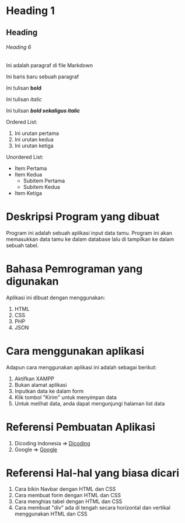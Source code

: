 # Heading 1

## Heading

###### Heading 6

Ini adalah paragraf di file Markdown

Ini baris baru sebuah paragraf

Ini tulisan **bold**

Ini tulisan _italic_

Ini tulisan **_bold sekaligus italic_**

Ordered List:

1. Ini urutan pertama
2. Ini urutan kedua
3. Ini urutan ketiga

Unordered List:

- Item Pertama
- Item Kedua
  - Subitem Pertama
  - Subitem Kedua
- Item Ketiga

# Deskripsi Program yang dibuat

Program ini adalah sebuah aplikasi input data tamu. Program ini akan memasukkan data tamu ke dalam database lalu di tampilkan ke dalam sebuah tabel.

# Bahasa Pemrograman yang digunakan

Aplikasi ini dibuat dengan menggunakan:

1. HTML
2. CSS
3. PHP
4. JSON

# Cara menggunakan aplikasi

Adapun cara menggunakan aplikasi ini adalah sebagai berikut:

1. Aktifkan XAMPP
2. Bukan alamat aplikasi
3. Inputkan data ke dalam form
4. Klik tombol "Kirim" untuk menyimpan data
5. Untuk melihat data, anda dapat mengunjungi halaman list data

# Referensi Pembuatan Aplikasi

1. Dicoding Indonesia => [Dicoding](https://www.dicoding.com)
2. Google => [Google](https://www.google.com)


# Referensi Hal-hal yang biasa dicari
1. Cara bikin Navbar dengan HTML dan CSS
2. Cara membuat form dengan HTML dan CSS
3. Cara menghias tabel dengan HTML dan CSS
4. Cara membuat "div" ada di tengah secara horizontal dan vertikal menggunakan HTML dan CSS